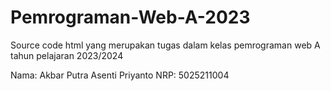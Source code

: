 # Pemrograman-Web-A-2023

Source code html yang merupakan tugas dalam kelas pemrograman web A tahun pelajaran 2023/2024

Nama: Akbar Putra Asenti Priyanto
NRP: 5025211004
